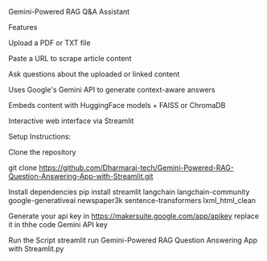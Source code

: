 Gemini-Powered RAG Q&A Assistant


Features

Upload a PDF or TXT file

Paste a URL to scrape article content

Ask questions about the uploaded or linked content

Uses Google's Gemini API to generate context-aware answers

Embeds content with HuggingFace models + FAISS or ChromaDB

Interactive web interface via Streamlit

Setup Instructions:

Clone the repository

git clone  https://github.com/Dharmaraj-tech/Gemini-Powered-RAG-Question-Answering-App-with-Streamlit.git

 Install dependencies
 pip install streamlit langchain langchain-community google-generativeai newspaper3k sentence-transformers lxml_html_clean

Generate your api key in  https://makersuite.google.com/app/apikey
replace it in thhe code Gemini API key

Run the Script
streamlit run Gemini-Powered RAG Question Answering App with Streamlit.py
